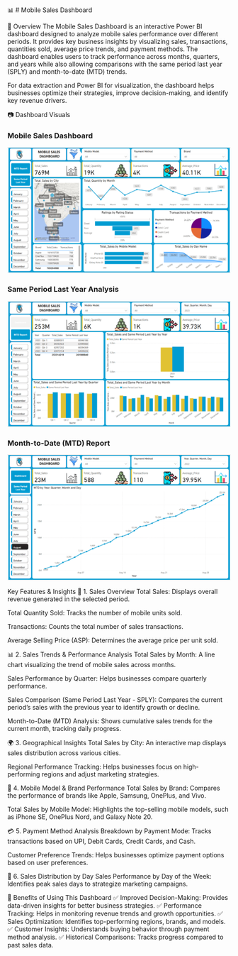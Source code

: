 📊 # Mobile Sales Dashboard

📝 Overview
The Mobile Sales Dashboard is an interactive Power BI dashboard designed to analyze mobile sales performance over different periods. It provides key business insights by visualizing sales, transactions, quantities sold, average price trends, and payment methods. The dashboard enables users to track performance across months, quarters, and years while also allowing comparisons with the same period last year (SPLY) and month-to-date (MTD) trends.

For data extraction and Power BI for visualization, the dashboard helps businesses optimize their strategies, improve decision-making, and identify key revenue drivers.

📷 Dashboard Visuals

### Mobile Sales Dashboard
![Mobile Sales Dashboard](Mobile%20Data%20Sales%20Dashboard.png)

### Same Period Last Year Analysis
![Same Period Last Year](Same%20Period%20Last%20Year.png)

### Month-to-Date (MTD) Report
![MTD](MTD.png)


Key Features & Insights
📌 1. Sales Overview
Total Sales: Displays overall revenue generated in the selected period.

Total Quantity Sold: Tracks the number of mobile units sold.

Transactions: Counts the total number of sales transactions.

Average Selling Price (ASP): Determines the average price per unit sold.

📊 2. Sales Trends & Performance Analysis
Total Sales by Month: A line chart visualizing the trend of mobile sales across months.

Sales Performance by Quarter: Helps businesses compare quarterly performance.

Sales Comparison (Same Period Last Year - SPLY): Compares the current period’s sales with the previous year to identify growth or decline.

Month-to-Date (MTD) Analysis: Shows cumulative sales trends for the current month, tracking daily progress.

🌍 3. Geographical Insights
Total Sales by City: An interactive map displays sales distribution across various cities.

Regional Performance Tracking: Helps businesses focus on high-performing regions and adjust marketing strategies.

📱 4. Mobile Model & Brand Performance
Total Sales by Brand: Compares the performance of brands like Apple, Samsung, OnePlus, and Vivo.

Total Sales by Mobile Model: Highlights the top-selling mobile models, such as iPhone SE, OnePlus Nord, and Galaxy Note 20.

💳 5. Payment Method Analysis
Breakdown by Payment Mode: Tracks transactions based on UPI, Debit Cards, Credit Cards, and Cash.

Customer Preference Trends: Helps businesses optimize payment options based on user preferences.

📅 6. Sales Distribution by Day
Sales Performance by Day of the Week: Identifies peak sales days to strategize marketing campaigns.


🚀 Benefits of Using This Dashboard
✅ Improved Decision-Making: Provides data-driven insights for better business strategies.
✅ Performance Tracking: Helps in monitoring revenue trends and growth opportunities.
✅ Sales Optimization: Identifies top-performing regions, brands, and models.
✅ Customer Insights: Understands buying behavior through payment method analysis.
✅ Historical Comparisons: Tracks progress compared to past sales data.
